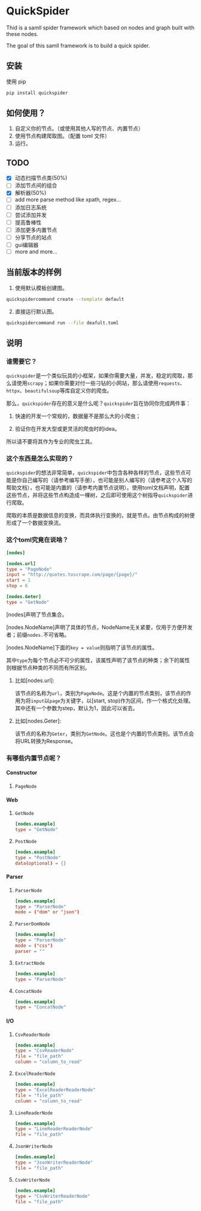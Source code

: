# QuickSpider

Thid is a samll spider framework which based on nodes and graph built with these nodes.

The goal of this samll framework is to build a quick spider.

## 安装

使用 pip

```bash
pip install quickspider
```

## 如何使用？

1. 自定义你的节点。（或使用其他人写的节点、内置节点）
2. 使用节点构建爬取图。（配置 toml 文件）
3. 运行。

## TODO

- [x] 动态扫描节点类(50%)
- [ ] 添加节点间的组合
- [x] 解析器(50%)
- [ ] add more parse method like xpath, regex...
- [ ] 添加日志系统
- [ ] 尝试添加并发
- [ ] 提高鲁棒性
- [ ] 添加更多内置节点
- [ ] 分享节点的站点
- [ ] gui编辑器
- [ ] more and more...

## 当前版本的样例

1. 使用默认模板创建图。

```bash
quickspidercommand create --template default
```

2. 直接运行默认图。

```bash
quickspidercommand run --file deafult.toml
```

## 说明

### 谁需要它？

`quickspider`是一个类似玩具的小框架，如果你需要大量，并发，稳定的爬取，那么请使用`scrapy`；如果你需要对付一些刁钻的小网站，那么请使用`requests`、`httpx`、`beautifulsoup`等库自定义你的爬虫。

那么，`quickspider`存在的意义是什么呢？`quickspider`旨在协同你完成两件事：

1. 快速的开发一个常规的，数据量不是那么大的小爬虫；

2. 验证你在开发大型或更灵活的爬虫时的idea。

所以请不要将其作为专业的爬虫工具。

### 这个东西是怎么实现的？

`quickspider`的想法非常简单，`quickspider`中包含各种各样的节点，这些节点可能是你自己编写的（请参考编写手册），也可能是别人编写的（请参考这个人写的帮助文档），也可能是内置的（请参考内置节点说明）。使用toml文档声明，配置这些节点，并将这些节点构造成一棵树，之后即可使用这个树指导`quickspider`进行爬取。

爬取的本质是数据信息的变换，而具体执行变换的，就是节点。由节点构成的树便形成了一个数据变换流。

### 这个toml究竟在说啥？

```toml
[nodes] 

[nodes.url]
type = "PageNode"
input = "http://quotes.toscrape.com/page/{page}/"
start = 1
stop = 6

[nodes.Geter]
type = "GetNode"
```

[nodes]声明了节点集合。

[nodes.NodeName]声明了具体的节点，NodeName无关紧要，仅用于方便开发者；前缀`nodes.`不可省略。

[nodes.NodeName]下面的`key = value`则指明了该节点的属性。

其中`type`为每个节点必不可少的属性，该属性声明了该节点的种类；余下的属性则根据节点种类的不同而有所区别。

1. 比如[nodes.url]:

    该节点的名称为`url`，类别为`PageNode`。这是个内置的节点类别，该节点的作用为将`input`以`page`为关键字，以[start, stop)作为区间，作一个格式化处理。其中还有一个参数为step，默认为1，因此可以省去。

2. 比如[nodes.Geter]:

    该节点的名称为`Geter`，类别为`GetNode`。这也是个内置的节点类别。该节点会将URL转换为Response。

### 有哪些内置节点呢？

#### Constructor

1. `PageNode`

#### Web

1. `GetNode`

    ```toml
    [nodes.example]
    type = "GetNode"
    ```

2. `PostNode`

    ```toml
    [nodes.example]
    type = "PostNode"
    data(optional) = {}
    ```

#### Parser

1. `ParserNode`

    ```toml
    [nodes.example]
    type = "ParserNode"
    mode = ("dom" or "json")
    ```

2. `ParserDomNode`

    ```toml
    [nodes.example]
    type = "ParserNode"
    mode = ("css")
    parser = ""
    ```

3. `ExtractNode`

    ```toml
    [nodes.example]
    type = "ParserNode"
    ```

4. `ConcatNode`

    ```toml
    [nodes.example]
    type = "ConcatNode"
    ```

#### I/O

1. `CsvReaderNode`

    ```toml
    [nodes.example]
    type = "CsvReaderNode"
    file = "file_path"
    column = "column_to_read"
    ```

2. `ExcelReaderNode`

    ```toml
    [nodes.example]
    type = "ExcelReaderReaderNode"
    file = "file_path"
    column = "column_to_read"
    ```

3. `LineReaderNode`

    ```toml
    [nodes.example]
    type = "LineReaderReaderNode"
    file = "file_path"
    ```

4. `JsonWriterNode`

    ```toml
    [nodes.example]
    type = "JsonWriterReaderNode"
    file = "file_path"
    ```

5. `CsvWriterNode`

    ```toml
    [nodes.example]
    type = "CsvWriterReaderNode"
    file = "file_path"
    ```

